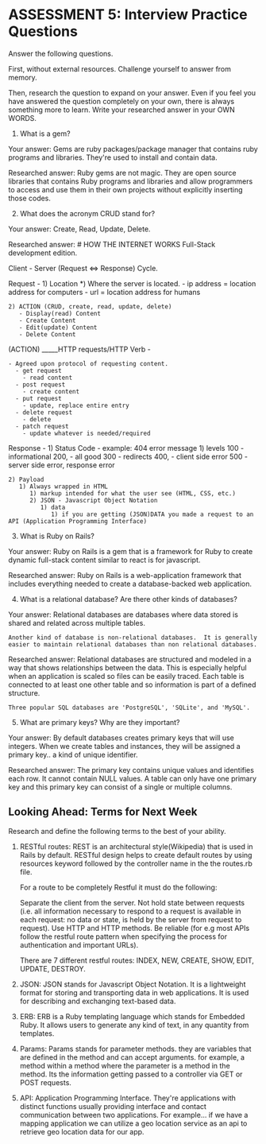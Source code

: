 # ASSESSMENT 5: Interview Practice Questions

Answer the following questions.

First, without external resources. Challenge yourself to answer from memory.

Then, research the question to expand on your answer. Even if you feel you have answered the question completely on your own, there is always something more to learn. Write your researched answer in your OWN WORDS.

1. What is a gem?

Your answer:
    Gems are ruby packages/package manager that contains ruby programs and libraries. They're used to install and contain data.

Researched answer:
    Ruby gems are not magic. They are open source libraries that contains Ruby programs and libraries and allow programmers to access and use them in their own projects without explicitly inserting those codes.

2. What does the acronym CRUD stand for?

Your answer:
    Create, Read, Update, Delete. 

Researched answer:
    # HOW THE INTERNET WORKS
    Full-Stack development edition.

Client - Server (Request <=> Response) Cycle.

Request -
    1) Location
       *) Where the server is located.
       - ip address = location address for computers
       - url = location address for humans

    2) ACTION (CRUD, create, read, update, delete)
       - Display(read) Content
       - Create Content
       - Edit(update) Content
       - Delete Content

(ACTION) _____HTTP requests/HTTP Verb -

    - Agreed upon protocol of requesting content.
      - get request
        - read content
      - post request
        - create content
      - put request
        - update, replace entire entry
      - delete request
        - delete
      - patch request
        - update whatever is needed/required

Response -
    1) Status Code - example: 404 error message
       1) levels
            100 - informational
            200, - all good
            300 - redirects
            400, - client side error
            500 - server side error, response error

    2) Payload
       1) Always wrapped in HTML
          1) markup intended for what the user see (HTML, CSS, etc.)
          2) JSON - Javascript Object Notation
             1) data
                1) if you are getting (JSON)DATA you made a request to an API (Application Programming Interface)

3. What is Ruby on Rails?

Your answer:
    Ruby on Rails is a gem that is a framework for Ruby to create dynamic full-stack content similar to react is for javascript. 

Researched answer:
    Ruby on Rails is a web-application framework that includes everything needed to create a database-backed web application. 

4. What is a relational database? Are there other kinds of databases?

Your answer:
    Relational databases are databases where data stored is shared and related across multiple tables. 

    Another kind of database is non-relational databases.  It is generally easier to maintain relational databases than non relational databases.
    
Researched answer:
    Relational databases are structured and modeled in a way that shows relationships between the data. This is especially helpful when an application is scaled so files can be easily traced. Each table is connected to at least one other table and so information is part of a defined structure. 

    Three popular SQL databases are 'PostgreSQL', 'SQLite', and 'MySQL'.

5. What are primary keys? Why are they important?

Your answer:
    By default databases creates primary keys that will use integers. When we create tables and instances, they will be assigned a primary key.. a kind of unique identifier.


Researched answer:
    The primary key contains unique values and identifies each row.  It cannot contain NULL values. A table can only have one primary key and this primary key can consist of a single or multiple columns.

## Looking Ahead: Terms for Next Week

Research and define the following terms to the best of your ability.

1. RESTful routes: 
    REST is an architectural style(Wikipedia) that is used in Rails by default. RESTful design helps to create default routes by using resources keyword followed by the controller name in the the routes.rb file.
   
    For a route to be completely Restful it must do the following:

    Separate the client from the server.
    Not hold state between requests (i.e. all information necessary to respond to a request is available in each request: no data or state, is held by the server from request to request).
    Use HTTP and HTTP methods.
    Be reliable (for e.g most APIs follow the restful route pattern when specifying the process for authentication and important URLs).

    There are 7 different restful routes: INDEX, NEW, CREATE, SHOW, EDIT, UPDATE, DESTROY.

2. JSON:
    JSON stands for Javascript Object Notation. It is a lightweight format for storing and transporting data in web applications. It is used for describing and exchanging text-based data. 

3. ERB:
    ERB is a Ruby templating language which stands for Embedded Ruby. It allows users to generate any kind of text, in any quantity from templates.

4. Params: 
    Params stands for parameter methods. they are variables that are defined in the method and can accept arguments. for example, a method within a method where the parameter is a method in the method. Its the information getting passed to a controller via GET or POST requests.

5. API:
    Application Programming Interface. They're applications with distinct functions usually providing interface and contact communication between two applications. For example... if we have a mapping application we can utilize a geo location service as an api to retrieve geo location data for our app. 

